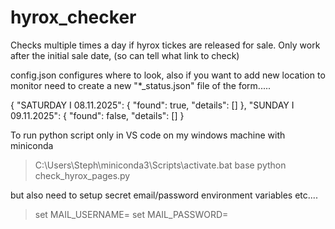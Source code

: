 # hyrox_checker
Checks multiple times a day if hyrox tickes are released for sale. 
Only work after the initial sale date, (so can tell what link to check)

config.json configures where to look, also if you want to add new location to monitor need to create a new "*_status.json" file of the form.....

  {
    "SATURDAY I 08.11.2025": {
      "found": true,
      "details": []
    },
    "SUNDAY I 09.11.2025": {
      "found": false,
      "details": []
    }

To run python script only in VS code on my windows machine with miniconda

>C:\Users\Steph\miniconda3\Scripts\activate.bat base
>python check_hyrox_pages.py

but also need to setup secret email/password environment variables etc....
>set  MAIL_USERNAME=
>set  MAIL_PASSWORD=
